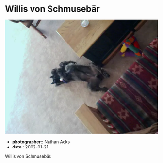 # Willis von Schmusebär

![Willis, one of my folks' miniature schnauzers, lies on his back in their living room](assets/2002-01-21-willis-von-schmusebar.webp)

* **photographer**:: Nathan Acks  
* **date**:: 2002-01-21

Willis von Schmusebär.
